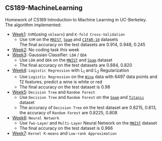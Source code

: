 ## CS189-MachineLearning
Homework of CS189 Introduction to Machine Learning in UC-Berkeley.  
The algorithm implemented:  
- [Week1](https://github.com/ZhihaoXu/CS189-MachineLearning/tree/master/homework/week1): `SVM`(using `sklearn`) and `K-fold Cross-Validation`
  - Use `SVM` on the [`MNIST`](http://yann.lecun.com/exdb/mnist/), [`Spam`](https://github.com/ZhihaoXu/CS189-MachineLearning/blob/master/homework/week1/problems/data/spam_data.mat) and [`CIFAR-10`](https://www.cs.toronto.edu/~kriz/cifar.html) datasets  
    The final accuracy on the test datasets are 0.914, 0.948, 0.245
- [Week2](https://github.com/ZhihaoXu/CS189-MachineLearning/tree/master/homework/week2): No coding task this week
- [Week3](https://github.com/ZhihaoXu/CS189-MachineLearning/tree/master/homework/week3): Gaussian Classifier: `LDA` / `QDA`  
  - Use `LDA` and `QDA` on the [`MNIST`](http://yann.lecun.com/exdb/mnist/) and [`Spam`](https://github.com/ZhihaoXu/CS189-MachineLearning/blob/master/homework/week1/problems/data/spam_data.mat) dataset
  - The final accuracy on the test datasets are 0.884, 0.820
- [Week4](https://github.com/ZhihaoXu/CS189-MachineLearning/tree/master/homework/week4): `Logistic Regression` with L<sub>1</sub> and L<sub>2</sub> Regularization  
  - Use `Logistic Regression` on the [`Wine`](https://github.com/ZhihaoXu/CS189-MachineLearning/blob/master/homework/week4/data.mat) data with 6497 data points and 12 features, predict a wine is white or red
  - The final accuracy on the test dataset is 0.98
- [Week5](https://github.com/ZhihaoXu/CS189-MachineLearning/tree/master/homework/week5): `Decision Tree` and `Random Forest`  
  - Use `Decision Tree` and `Random Forest` on the [`Spam`](https://github.com/ZhihaoXu/CS189-MachineLearning/blob/master/homework/week1/problems/data/spam_data.mat) and [`Titanic`](https://www.kaggle.com/c/titanic/data) dataset
  - The accuracy of `Decision Tree` on the test dataset are 0.8215, 0.813, the accuracy of `Random Forest` are 0.8225, 0.808
- [Week6](https://github.com/ZhihaoXu/CS189-MachineLearning/tree/master/homework/week6): `Neural Network`  
  - Use `Two-Layer` and `Multi-Layer` Neural Network on the [`MNIST`](http://yann.lecun.com/exdb/mnist/) dataset
  - The final accuracy on the test dataset is 0.966
- [Week7](https://github.com/ZhihaoXu/CS189-MachineLearning/tree/master/homework/week7): `Kernel K-means` and `Low-rank Approximation`  
